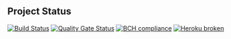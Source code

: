 ## Project Status
[![Build Status](https://travis-ci.org/DanielsJR/ESE-Spring.svg?branch=develop)](https://travis-ci.org/DanielsJR/ESE-Spring)
[![Quality Gate Status](https://sonarcloud.io/api/project_badges/measure?project=cl.nx%3AESE-Spring&metric=alert_status)](https://sonarcloud.io/dashboard?id=cl.nx%3AESE-Spring)
[![BCH compliance](https://bettercodehub.com/edge/badge/DanielsJR/ESE-Spring?branch=develop)](https://bettercodehub.com/)
[![Heroku broken](https://nx-ese-spring.herokuapp.com/system/version-badge)](https://nx-ese-spring.herokuapp.com)
